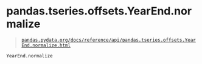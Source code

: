 # pandas.tseries.offsets.YearEnd.normalize

> [`pandas.pydata.org/docs/reference/api/pandas.tseries.offsets.YearEnd.normalize.html`](https://pandas.pydata.org/docs/reference/api/pandas.tseries.offsets.YearEnd.normalize.html)

```py
YearEnd.normalize
```
